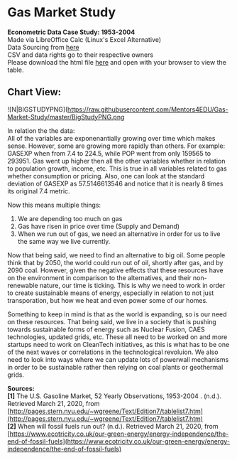 # Gas Market Study
**Econometric Data Case Study: 1953-2004**  
Made via LibreOffice Calc (Linux's Excel Alternative)  
Data Sourcing from [here](http://pages.stern.nyu.edu/~wgreene/Text/Edition7/tablelist7.htm)  
CSV and data rights go to their respective owners  
Please download the html file [here](https://github.com/Mentors4EDU/Gas-Market-Study/blob/master/TableF2-2.html) and open with your browser to view the table.

## Chart View:
![N|BIGSTUDYPNG](https://raw.githubusercontent.com/Mentors4EDU/Gas-Market-Study/master/BigStudyPNG.png

In relation the the data:  
All of the variables are exponenantially growing over time which makes sense. However, some are growing more rapidly than others. For example: GASEXP when from 7.4 to 224.5, while POP went from only 159565 to 293951. Gas went up higher then all the other variables whether in relation to population growth, income, etc. This is true in all variables related to gas whether consumption or pricing. Also, one can look at the standard deviation of GASEXP as 57.5146613546 and notice that it is nearly 8 times its original 7.4 metric.

Now this means multiple things:
1. We are depending too much on gas
2. Gas have risen in price over time (Supply and Demand)
3. When we run out of gas, we need an alternative in order for us to live the same way we live currently.

Now that being said, we need to find an alternative to big oil. Some people think that by 2050, the world could run out of oil, shortly after gas, and by 2090 coal. However, given the negative effects that these resources have on the environment in comparison to the alternatives, and their non-renewable nature, our time is ticking. This is why we need to work in order to create sustainable means of energy, especially in relation to not just transporation, but how we heat and even power some of our homes.

Something to keep in mind is that as the world is expanding, so is our need on these resources. That being said, we live in a society that is pushing towards sustainable forms of energy such as Nuclear Fusion, CAES technologies, updated grids, etc. These all need to be worked on and more startups need to work on CleanTech initiatives, as this is what has to be one of the next waves or correlations in the technological revoluion. We also need to look into ways where we can update lots of powerwall mechanisms in order to be sustainable rather then relying on coal plants or geothermal grids.

**Sources:**  
**[1]** The U.S. Gasoline Market, 52 Yearly Observations, 1953-2004 . (n.d.). Retrieved March 21, 2020, from [http://pages.stern.nyu.edu/~wgreene/Text/Edition7/tablelist7.htm](http://pages.stern.nyu.edu/~wgreene/Text/Edition7/tablelist7.htm)  
**[2]** When will fossil fuels run out? (n.d.). Retrieved March 21, 2020, from [https://www.ecotricity.co.uk/our-green-energy/energy-independence/the-end-of-fossil-fuels](https://www.ecotricity.co.uk/our-green-energy/energy-independence/the-end-of-fossil-fuels)
